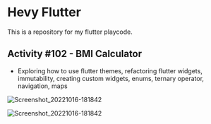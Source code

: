 # Hevy Flutter

This is a repository for my flutter playcode.

## Activity #102 - BMI Calculator
- Exploring how to use flutter themes, refactoring flutter widgets, immutability, creating custom widgets, enums, ternary operator, navigation, maps

![Screenshot_20221016-181842](https://user-images.githubusercontent.com/63339234/196044951-bff4e86b-7940-4a28-9088-6b37c65084b9.jpg)

![Screenshot_20221016-181842](https://user-images.githubusercontent.com/63339234/196044961-c43f847c-3a3b-4f5f-ad18-4bf176629390.jpg)

